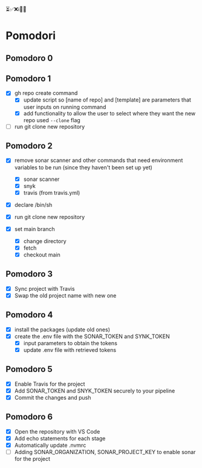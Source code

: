 ⏳✅❌ℹ️💬🚀

# Pomodori

## Pomodoro 0

## Pomodoro 1

- [x] gh repo create command
  - [x] update script so [name of repo] and [template] are parameters that user inputs on running command
  - [x] add functionality to allow the user to select where they want the new repo
        used `--clone` flag
- [ ] run git clone new repository

## Pomodoro 2

- [x] remove sonar scanner and other commands that need environment variables to be run (since they haven't been set up yet)
  - [x] sonar scanner
  - [x] snyk
  - [x] travis (from travis.yml)
- [x] declare /bin/sh

- [x] run git clone new repository
- [x] set main branch
  - [x] change directory
  - [x] fetch
  - [x] checkout main

## Pomodoro 3

- [x] Sync project with Travis
- [x] Swap the old project name with new one

## Pomodoro 4

- [x] install the packages (update old ones)
- [x] create the .env file with the SONAR_TOKEN and SYNK_TOKEN
  - [x] input parameters to obtain the tokens
  - [x] update .env file with retrieved tokens

## Pomodoro 5

- [x] Enable Travis for the project
- [x] Add SONAR_TOKEN and SNYK_TOKEN securely to your pipeline
- [x] Commit the changes and push

## Pomodoro 6

- [x] Open the repository with VS Code
- [x] Add echo statements for each stage
- [x] Automatically update .nvmrc
- [ ] Adding SONAR_ORGANIZATION, SONAR_PROJECT_KEY to enable sonar for the project
